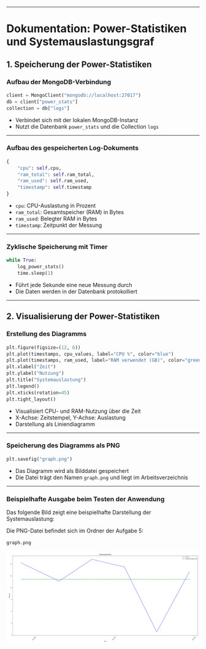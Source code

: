 
---

# Dokumentation: Power-Statistiken und Systemauslastungsgraf

## 1. Speicherung der Power-Statistiken

### Aufbau der MongoDB-Verbindung

```python
client = MongoClient("mongodb://localhost:27017")
db = client["power_stats"]
collection = db["logs"]
```

* Verbindet sich mit der lokalen MongoDB-Instanz
* Nutzt die Datenbank `power_stats` und die Collection `logs`

---

### Aufbau des gespeicherten Log-Dokuments

```python
{
    "cpu": self.cpu,
    "ram_total": self.ram_total,
    "ram_used": self.ram_used,
    "timestamp": self.timestamp
}
```

* `cpu`: CPU-Auslastung in Prozent
* `ram_total`: Gesamtspeicher (RAM) in Bytes
* `ram_used`: Belegter RAM in Bytes
* `timestamp`: Zeitpunkt der Messung

---

### Zyklische Speicherung mit Timer

```python
while True:
    log_power_stats()
    time.sleep(1)
```

* Führt jede Sekunde eine neue Messung durch
* Die Daten werden in der Datenbank protokolliert

---

## 2. Visualisierung der Power-Statistiken

### Erstellung des Diagramms

```python
plt.figure(figsize=(12, 6))
plt.plot(timestamps, cpu_values, label="CPU %", color="blue")
plt.plot(timestamps, ram_used, label="RAM verwendet (GB)", color="green")
plt.xlabel("Zeit")
plt.ylabel("Nutzung")
plt.title("Systemauslastung")
plt.legend()
plt.xticks(rotation=45)
plt.tight_layout()
```

* Visualisiert CPU- und RAM-Nutzung über die Zeit
* X-Achse: Zeitstempel, Y-Achse: Auslastung
* Darstellung als Liniendiagramm

---

### Speicherung des Diagramms als PNG

```python
plt.savefig("graph.png")
```

* Das Diagramm wird als Bilddatei gespeichert
* Die Datei trägt den Namen `graph.png` und liegt im Arbeitsverzeichnis

---

### Beispielhafte Ausgabe beim Testen der Anwendung

Das folgende Bild zeigt eine beispielhafte Darstellung der Systemauslastung:

Die PNG-Datei befindet sich im Ordner der Aufgabe 5:

```
graph.png
```

![Systemauslastung](graph.png)

